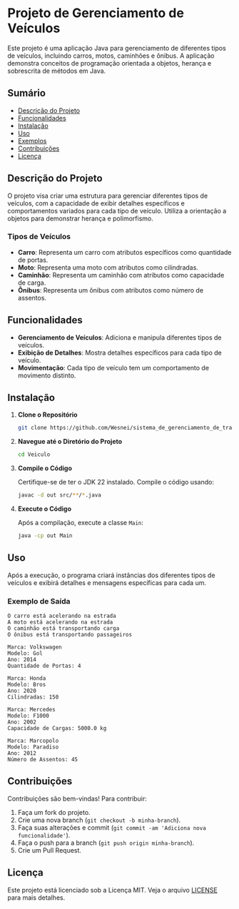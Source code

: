 # Projeto de Gerenciamento de Veículos

Este projeto é uma aplicação Java para gerenciamento de diferentes tipos de veículos, incluindo carros, motos, caminhões e ônibus. A aplicação demonstra conceitos de programação orientada a objetos, herança e sobrescrita de métodos em Java.

## Sumário

- [Descrição do Projeto](#descrição-do-projeto)
- [Funcionalidades](#funcionalidades)
- [Instalação](#instalação)
- [Uso](#uso)
- [Exemplos](#exemplos)
- [Contribuições](#contribuições)
- [Licença](#licença)

## Descrição do Projeto
O projeto visa criar uma estrutura para gerenciar diferentes tipos de veículos, 
com a capacidade de exibir detalhes específicos e comportamentos variados para cada tipo de veículo. Utiliza a orientação a objetos para demonstrar herança e polimorfismo.

### Tipos de Veículos

- **Carro**: Representa um carro com atributos específicos como quantidade de portas.
- **Moto**: Representa uma moto com atributos como cilindradas.
- **Caminhão**: Representa um caminhão com atributos como capacidade de carga.
- **Ônibus**: Representa um ônibus com atributos como número de assentos.

## Funcionalidades

- **Gerenciamento de Veículos**: Adiciona e manipula diferentes tipos de veículos.
- **Exibição de Detalhes**: Mostra detalhes específicos para cada tipo de veículo.
- **Movimentação**: Cada tipo de veículo tem um comportamento de movimento distinto.

## Instalação

1. **Clone o Repositório**

   ```bash
   git clone https://github.com/Wesnei/sistema_de_gerenciamento_de_transportes.git
   ```

2. **Navegue até o Diretório do Projeto**

   ```bash
   cd Veiculo
   ```

3. **Compile o Código**

   Certifique-se de ter o JDK 22 instalado. Compile o código usando:

   ```bash
   javac -d out src/**/*.java
   ```

4. **Execute o Código**

   Após a compilação, execute a classe `Main`:

   ```bash
   java -cp out Main
   ```

## Uso

Após a execução, o programa criará instâncias dos diferentes tipos de veículos e exibirá detalhes e mensagens específicas para cada um.

### Exemplo de Saída

```
O carro está acelerando na estrada
A moto está acelerando na estrada
O caminhão está transportando carga
O ônibus está transportando passageiros

Marca: Volkswagen
Modelo: Gol
Ano: 2014
Quantidade de Portas: 4

Marca: Honda
Modelo: Bros
Ano: 2020
Cilindradas: 150

Marca: Mercedes
Modelo: F1000
Ano: 2002
Capacidade de Cargas: 5000.0 kg

Marca: Marcopolo
Modelo: Paradiso
Ano: 2012
Número de Assentos: 45
```

## Contribuições

Contribuições são bem-vindas! Para contribuir:

1. Faça um fork do projeto.
2. Crie uma nova branch (`git checkout -b minha-branch`).
3. Faça suas alterações e commit (`git commit -am 'Adiciona nova funcionalidade'`).
4. Faça o push para a branch (`git push origin minha-branch`).
5. Crie um Pull Request.

## Licença

Este projeto está licenciado sob a Licença MIT. Veja o arquivo [LICENSE](LICENSE) para mais detalhes.



